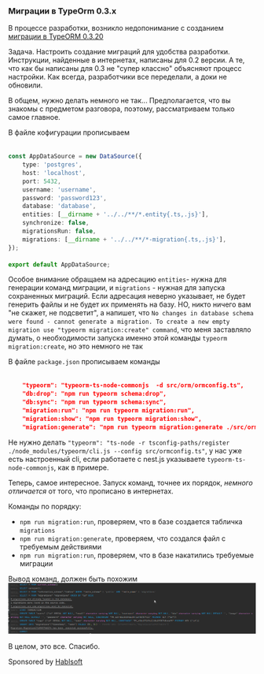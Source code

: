 ### Миграции в TypeOrm 0.3.x

В процессе разработки, возникло недопонимание с созданием [миграции  в TypeORM 0.3.20](https://typeorm.io/migrations)

Задача. 
Настроить создание миграций для удобства разработки. Инструкции, найденные в интернетах, написаны для 0.2 версии. А те, что
как бы написаны для 0.3 не "супер классно" объясняют процесс настройки.
Как всегда, разработчики все переделали, а доки не обновили. 

В общем, нужно делать немного не так...
Предполагается, что вы знакомы с предметом разговора, поэтому, рассматриваем только самое главное.

В файле кофигурации прописываем 
```ts

const AppDataSource = new DataSource({
    type: 'postgres',
    host: 'localhost',
    port: 5432,
    username: 'username',
    password: 'password123',
    database: 'database',
    entities: [__dirname + '../../**/*.entity{.ts,.js}'],
    synchronize: false,
    migrationsRun: false,
    migrations: [__dirname + '../../**/*-migration{.ts,.js}'],
});

export default AppDataSource;

```
Особое внимание обращаем на адресацию `entities`- нужна для генерации команд миграции, и `migrations` - нужная для запуска
сохраненных миграций. Если адресация неверно указывает, не будет генерить файлы и не будет их применять на базу. НО, никто
ничего вам "не скажет, не подсветит", а напишет, что `No changes in database schema were found - cannot generate a migration. To create a new empty migration use "typeorm migration:create" command`,
что меня заставляло думать, о необходимости запуска именно этой команды `typeorm migration:create`, но это немного не так

В файле `package.json` прописываем команды 
```json

    "typeorm": "typeorm-ts-node-commonjs  -d src/orm/ormconfig.ts",
    "db:drop": "npm run typeorm schema:drop",
    "db:sync": "npm run typeorm schema:sync",
    "migration:run": "npm run typeorm migration:run",
    "migration:show": "npm run typeorm migration:show",
    "migration:generate": "npm run typeorm migration:generate ./src/orm/migrations/migration"

```
Не нужно делать `"typeorm": "ts-node -r tsconfig-paths/register ./node_modules/typeorm/cli.js --config src/ormconfig.ts"`, 
у нас уже есть настроенный cli, если работаете с nest.js указываете `typeorm-ts-node-commonjs`, как в примере.

Теперь, самое интересное.
Запуск команд, точнее их порядок, _немного_ _отличается_ от того, что прописано в интернетах.

Команды по порядку:
- `npm run migration:run`, проверяем, что в базе создается табличка `migrations`
- `npm run migration:generate`, проверяем, что создался файл с требуемым действиями
- `npm run migration:run`, проверяем, что в базе накатились требуемые миграции

Вывод команд, должен быть похожим
![alt text](imgs/typeorm_migrations.png)

В целом, это все. Спасибо.

Sponsored by [Hablsoft](https://www.hablsoft.com)
